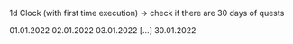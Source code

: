 1d Clock (with first time execution) -> check if there are 30 days of quests

01.01.2022
02.01.2022
03.01.2022
[...]
30.01.2022